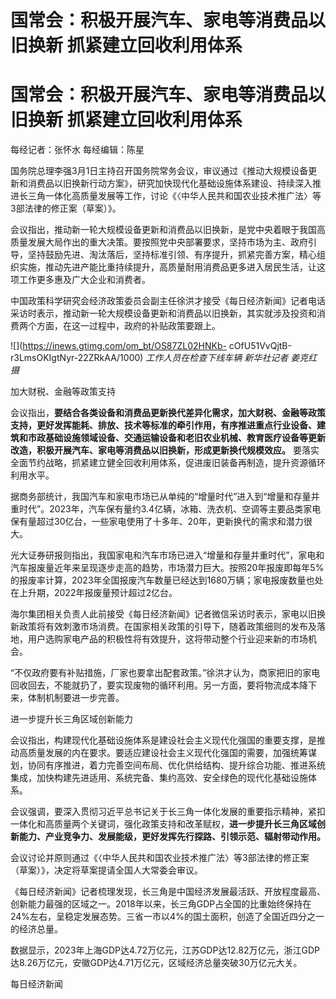 # 国常会：积极开展汽车、家电等消费品以旧换新 抓紧建立回收利用体系

# 国常会：积极开展汽车、家电等消费品以旧换新 抓紧建立回收利用体系

每经记者：张怀水 每经编辑：陈星

国务院总理李强3月1日主持召开国务院常务会议，审议通过《推动大规模设备更新和消费品以旧换新行动方案》，研究加快现代化基础设施体系建设、持续深入推进长三角一体化高质量发展等工作，讨论《〈中华人民共和国农业技术推广法〉等3部法律的修正案（草案）》。

会议指出，推动新一轮大规模设备更新和消费品以旧换新，是党中央着眼于我国高质量发展大局作出的重大决策。要按照党中央部署要求，坚持市场为主、政府引导，坚持鼓励先进、淘汰落后，坚持标准引领、有序提升，抓紧完善方案，精心组织实施，推动先进产能比重持续提升，高质量耐用消费品更多进入居民生活，让这项工作更多惠及广大企业和消费者。

中国政策科学研究会经济政策委员会副主任徐洪才接受《每日经济新闻》记者电话采访时表示，推动新一轮大规模设备更新和消费品以旧换新，其实就涉及投资和消费两个方面，在这一过程中，政府的补贴政策要跟上。

![](https://inews.gtimg.com/om_bt/OS87ZL02HNKb-
cOfU51VvQjtB-r3LmsOKIgtNyr-22ZRkAA/1000) _工作人员在检查下线车辆 新华社记者 姜克红 摄_

加大财税、金融等政策支持

会议指出，**要结合各类设备和消费品更新换代差异化需求，加大财税、金融等政策支持，更好发挥能耗、排放、技术等标准的牵引作用，有序推进重点行业设备、建筑和市政基础设施领域设备、交通运输设备和老旧农业机械、教育医疗设备等更新改造，积极开展汽车、家电等消费品以旧换新，形成更新换代规模效应。**
要落实全面节约战略，抓紧建立健全回收利用体系，促进废旧装备再制造，提升资源循环利用水平。

据商务部统计，我国汽车和家电市场已从单纯的“增量时代”进入到“增量和存量并重时代”。2023年，汽车保有量约3.4亿辆，冰箱、洗衣机、空调等主要品类家电保有量超过30亿台，一些家电使用了十多年、20年，更新换代的需求和潜力很大。

光大证券研报则指出，我国家电和汽车市场已进入“增量和存量并重时代”，家电和汽车报废量近年来呈现逐步走高的趋势，市场潜力巨大。按照20年报废即每年5%的报废率计算，2023年全国报废汽车数量已经达到1680万辆；家电报废数量也处在上升期，2022年报废量预计超过2亿台。

海尔集团相关负责人此前接受《每日经济新闻》记者微信采访时表示，家电以旧换新政策将有效刺激市场消费。在国家相关政策的引导下，随着政策细则的发布及落地，用户选购家电产品的积极性将有效提升，这将带动整个行业迎来新的市场机会。

“不仅政府要有补贴措施，厂家也要拿出配套政策。”徐洪才认为，商家把旧的家电回收回去，不能就扔了，要实现废物的循环利用。另一方面，要将物流成本降下来，体制机制要进一步完善。

进一步提升长三角区域创新能力

会议指出，构建现代化基础设施体系是建设社会主义现代化强国的重要支撑，是推动高质量发展的内在要求。要适应建设社会主义现代化强国的需要，加强统筹谋划，协同有序推进，着力完善空间布局、优化供给结构、提升综合功能、推进系统集成，加快构建先进适用、系统完备、集约高效、安全绿色的现代化基础设施体系。

会议强调，要深入贯彻习近平总书记关于长三角一体化发展的重要指示精神，紧扣一体化和高质量两个关键词，强化政策支持和改革赋权，**进一步提升长三角区域创新能力、产业竞争力、发展能级，更好发挥先行探路、引领示范、辐射带动作用。**

会议讨论并原则通过《〈中华人民共和国农业技术推广法〉等3部法律的修正案（草案）》，决定将草案提请全国人大常委会审议。

《每日经济新闻》记者梳理发现，长三角是中国经济发展最活跃、开放程度最高、创新能力最强的区域之一。2018年以来，长三角GDP占全国的比重始终保持在24%左右，呈稳定发展态势。三省一市以4%的国土面积，创造了全国近四分之一的经济总量。

数据显示，2023年上海GDP达4.72万亿元，江苏GDP达12.82万亿元，浙江GDP达8.26万亿元，安徽GDP达4.71万亿元，区域经济总量突破30万亿元大关。

每日经济新闻

